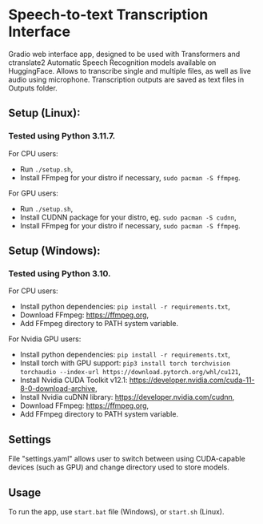 # Speech-to-text Transcription Interface
Gradio web interface app, designed to be used with Transformers and ctranslate2 Automatic Speech Recognition models available on HuggingFace. 
Allows to transcribe single and multiple files, as well as live audio using microphone.
Transcription outputs are saved as text files in Outputs folder.

## Setup (Linux):

### Tested using Python 3.11.7.

For CPU users:
- Run `./setup.sh`,
- Install FFmpeg for your distro if necessary, `sudo pacman -S ffmpeg`.

For GPU users:
- Run `./setup.sh`,
- Install CUDNN package for your distro, eg. `sudo pacman -S cudnn`,
- Install FFmpeg for your distro if necessary, `sudo pacman -S ffmpeg`.

## Setup (Windows):

### Tested using Python 3.10.

For CPU users:
- Install python dependencies: `pip install -r requirements.txt`,
- Download FFmpeg: https://ffmpeg.org,
- Add FFmpeg directory to PATH system variable.

For Nvidia GPU users:
- Install python dependencies: `pip install -r requirements.txt`,
- Install torch with GPU support: `pip3 install torch torchvision torchaudio --index-url https://download.pytorch.org/whl/cu121`,
- Install Nvidia CUDA Toolkit v12.1: https://developer.nvidia.com/cuda-11-8-0-download-archive,
- Install Nvidia cuDNN library: https://developer.nvidia.com/cudnn,
- Download FFmpeg: https://ffmpeg.org,
- Add FFmpeg directory to PATH system variable.

## Settings

File "settings.yaml" allows user to switch between using CUDA-capable devices (such as GPU) and change directory used to store models.

## Usage

To run the app, use `start.bat` file (Windows),
or `start.sh` (Linux).
